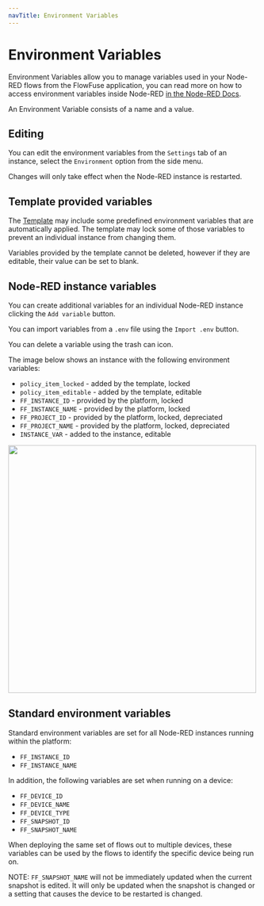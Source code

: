 ```yaml
---
navTitle: Environment Variables
---
```


# Environment Variables

Environment Variables allow you to manage variables used in your Node-RED flows from the FlowFuse application, you can read more on how to access environment variables inside Node-RED [in the Node-RED Docs](https://nodered.org/docs/user-guide/environment-variables).

An Environment Variable consists of a name and a value.

## Editing 

You can edit the environment variables from the `Settings` tab of an instance, select the `Environment` option from the side menu.

Changes will only take effect when the Node-RED instance is restarted.

## Template provided variables

The [Template](concepts.md#template) may include some predefined environment 
variables that are automatically applied. The template may lock some of those 
variables to prevent an individual instance from changing them.

Variables provided by the template cannot be deleted, however if they are editable,
their value can be set to blank.

## Node-RED instance variables

You can create additional variables for an individual Node-RED instance clicking the `Add variable` button.

You can import variables from a `.env` file using the `Import .env` button.

You can delete a variable using the trash can icon.

The image below shows an instance with the following environment variables:

* `policy_item_locked` - added by the template, locked
* `policy_item_editable` - added by the template, editable
* `FF_INSTANCE_ID` - provided by the platform, locked
* `FF_INSTANCE_NAME` - provided by the platform, locked
* `FF_PROJECT_ID` - provided by the platform, locked, depreciated
* `FF_PROJECT_NAME` - provided by the platform, locked, depreciated
* `INSTANCE_VAR` - added to the instance, editable


<img src="images/project-envvar.png" width="500" />

## Standard environment variables

Standard environment variables are set for all Node-RED instances running
within the platform:

- `FF_INSTANCE_ID`
- `FF_INSTANCE_NAME`

In addition, the following variables are set when running on a device:

- `FF_DEVICE_ID`
- `FF_DEVICE_NAME`
- `FF_DEVICE_TYPE`
- `FF_SNAPSHOT_ID`
- `FF_SNAPSHOT_NAME`

When deploying the same set of flows out to multiple devices, these variables can
be used by the flows to identify the specific device being run on.

NOTE: `FF_SNAPSHOT_NAME` will not be immediately updated when the current snapshot is edited.
It will only be updated when the snapshot is changed or a setting that causes the device to
be restarted is changed.
